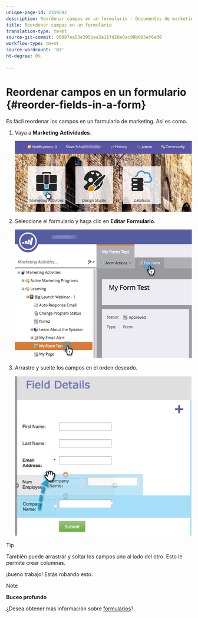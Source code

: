 ```yaml
---
unique-page-id: 2359592
description: Reordenar campos en un formulario - Documentos de marketing - Documentación del producto
title: Reordenar campos en un formulario
translation-type: tm+mt
source-git-commit: 00887ea53e395bea3a11fd28e0ac98b085ef6ed8
workflow-type: tm+mt
source-wordcount: '87'
ht-degree: 0%

---
```



# Reordenar campos en un formulario {#reorder-fields-in-a-form}

Es fácil reordenar los campos en un formulario de marketing. Así es como.

1. Vaya a **Marketing** **Actividades**.

   ![](assets/login-marketing-activities.png)

1. Seleccione el formulario y haga clic en **Editar** **Formulario**.

   ![](assets/editform.png)

1. Arrastre y suelte los campos en el orden deseado.

   ![](assets/image2014-9-15-14-3a45-3a46.png)

>[!TIP]
>
>También puede arrastrar y soltar los campos uno al lado del otro. Esto le permite crear columnas.

¡bueno trabajo! Estás robando esto.

>[!NOTE]
>
>**Buceo profundo**
>
>¿Desea obtener más información sobre [formularios](http://docs.marketo.com/display/docs/forms)?

